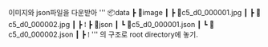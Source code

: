 이미지와 json파일을 다운받아
'''
📦data
 ┣ 📂image
 ┃ ┣ 📜c5_d0_000001.jpg
 ┃ ┣ 📜c5_d0_000002.jpg
 ┃ ┣    ⁞
 ┣ 📂json
 ┃ ┗ 📜c5_d0_000001.json
 ┃ ┗ 📜c5_d0_000002.json
 ┃ ┣    ⁞
'''
의 구조로 root directory에 놓기.
